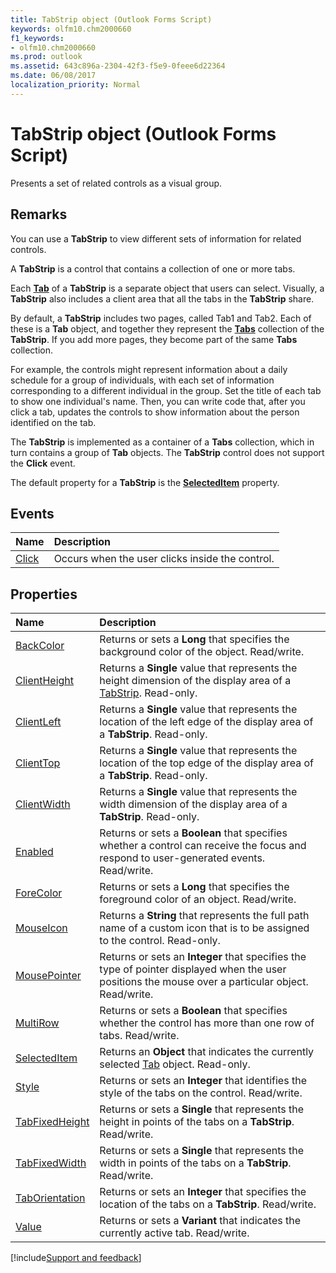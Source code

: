```yaml
---
title: TabStrip object (Outlook Forms Script)
keywords: olfm10.chm2000660
f1_keywords:
- olfm10.chm2000660
ms.prod: outlook
ms.assetid: 643c896a-2304-42f3-f5e9-0feee6d22364
ms.date: 06/08/2017
localization_priority: Normal
---
```



# TabStrip object (Outlook Forms Script)

Presents a set of related controls as a visual group.


## Remarks

You can use a **TabStrip** to view different sets of information for related controls.

A **TabStrip** is a control that contains a collection of one or more tabs.

Each **[Tab](Outlook.tab.md)** of a **TabStrip** is a separate object that users can select. Visually, a **TabStrip** also includes a client area that all the tabs in the **TabStrip** share.

By default, a **TabStrip** includes two pages, called Tab1 and Tab2. Each of these is a **Tab** object, and together they represent the **[Tabs](Outlook.tabs.md)** collection of the **TabStrip**. If you add more pages, they become part of the same **Tabs** collection.

For example, the controls might represent information about a daily schedule for a group of individuals, with each set of information corresponding to a different individual in the group. Set the title of each tab to show one individual's name. Then, you can write code that, after you click a tab, updates the controls to show information about the person identified on the tab.

The **TabStrip** is implemented as a container of a **Tabs** collection, which in turn contains a group of **Tab** objects. The **TabStrip** control does not support the **Click** event.

The default property for a **TabStrip** is the **[SelectedItem](Outlook.tabstrip.selecteditem.md)** property.


## Events

|Name|Description|
|:-----|:-----|
| [Click](Outlook.tabstrip.click.md)|Occurs when the user clicks inside the control.|


## Properties

|Name|Description|
|:-----|:-----|
| [BackColor](Outlook.tabstrip.backcolor.md)|Returns or sets a **Long** that specifies the background color of the object. Read/write.|
| [ClientHeight](Outlook.tabstrip.clientheight.md)|Returns a **Single** value that represents the height dimension of the display area of a [TabStrip](Outlook.tabstrip.md). Read-only.|
| [ClientLeft](Outlook.tabstrip.clientleft.md)|Returns a **Single** value that represents the location of the left edge of the display area of a **TabStrip**. Read-only.|
| [ClientTop](Outlook.tabstrip.clienttop.md)|Returns a **Single** value that represents the location of the top edge of the display area of a **TabStrip**. Read-only.|
| [ClientWidth](Outlook.tabstrip.clientwidth.md)|Returns a **Single** value that represents the width dimension of the display area of a **TabStrip**. Read-only.|
| [Enabled](Outlook.tabstrip.enabled.md)|Returns or sets a **Boolean** that specifies whether a control can receive the focus and respond to user-generated events. Read/write.|
| [ForeColor](Outlook.tabstrip.forecolor.md)|Returns or sets a **Long** that specifies the foreground color of an object. Read/write.|
| [MouseIcon](Outlook.tabstrip.mouseicon.md)|Returns a **String** that represents the full path name of a custom icon that is to be assigned to the control. Read-only.|
| [MousePointer](Outlook.tabstrip.mousepointer.md)|Returns or sets an **Integer** that specifies the type of pointer displayed when the user positions the mouse over a particular object. Read/write.|
| [MultiRow](Outlook.tabstrip.multirow.md)|Returns or sets a **Boolean** that specifies whether the control has more than one row of tabs. Read/write.|
| [SelectedItem](Outlook.tabstrip.selecteditem.md)|Returns an **Object** that indicates the currently selected [Tab](Outlook.tab.md) object. Read-only.|
| [Style](Outlook.tabstrip.style.md)|Returns or sets an **Integer** that identifies the style of the tabs on the control. Read/write.|
| [TabFixedHeight](Outlook.tabstrip.tabfixedheight.md)|Returns or sets a **Single** that represents the height in points of the tabs on a **TabStrip**. Read/write.|
| [TabFixedWidth](Outlook.tabstrip.tabfixedwidth.md)|Returns or sets a **Single** that represents the width in points of the tabs on a **TabStrip**. Read/write.|
| [TabOrientation](Outlook.tabstrip.taborientation.md)|Returns or sets an **Integer** that specifies the location of the tabs on a **TabStrip**. Read/write.|
| [Value](Outlook.tabstrip.value.md)|Returns or sets a **Variant** that indicates the currently active tab. Read/write.|




[!include[Support and feedback](~/includes/feedback-boilerplate.md)]